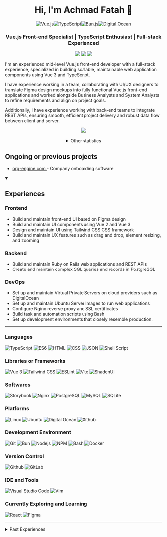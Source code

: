 <div align="center">
  <h1>Hi, I'm Achmad Fatah 👋</h1>
</div>

<div align="center">
  <a href="#languages">
  	<img width="80" src="https://raw.githubusercontent.com/marwin1991/profile-technology-icons/refs/heads/main/icons/vue_js.png" alt="Vue.js" title="Vue.js"
      /><img width="80" src="https://raw.githubusercontent.com/marwin1991/profile-technology-icons/refs/heads/main/icons/typescript.png" alt="TypeScript" title="TypeScript"
      /><img width="80" src="https://raw.githubusercontent.com/marwin1991/profile-technology-icons/refs/heads/main/icons/bun_js.png" alt="Bun.js" title="Bun.js"
      /><img width="80" src="https://raw.githubusercontent.com/marwin1991/profile-technology-icons/refs/heads/main/icons/digital_ocean.png" alt="Digital Ocean" title="Digital Ocean"/>
  </a>
</div>

<div align="center">
  <h3>Vue.js Front-end Specialist | TypeScript Enthusiast | Full-stack Experienced</h3>
</div>

<p align="center">
  <a href="https://www.linkedin.com/in/acfatah" target="_blank">
    <img src="https://img.shields.io/badge/linkedin-%230077B5.svg?style=for-the-badge&logo=linkedin&logoColor=white" /></a>
  <a href="mailto:acfatah@gmail.com" target="_blank">
    <img src="https://img.shields.io/badge/Email-D14836?style=for-the-badge&logo=Gmail&logoColor=white" /></a>
  <a href="https://twitter.com/acfatah" target="_blank">
    <img src="https://img.shields.io/badge/TWITTER-1DA1F2?style=for-the-badge&logo=twitter&logoColor=white" /></a>
</p>

I'm an experienced mid-level Vue.js front-end developer with a full-stack experience, 
specialized in building scalable, maintainable web application components using Vue 3 and 
TypeScript.

I have experience working in a team, collaborating with UI/UX designers to translate 
Figma design mockups into fully functional Vue.js front-end applications and worked 
alongside Business Analysts and System Analysts to refine requirements and align on 
project goals. 

Additionally, I have experience working with back-end teams to integrate REST APIs, 
ensuring smooth, efficient project delivery and robust data flow between client 
and server.

<p align="center">
  <img src="http://github-profile-summary-cards.vercel.app/api/cards/profile-details?username=acfatah&theme=github" />
</p>

<details align="center">
  <summary>Other statistics</summary>
  <h3>Github</h3>
  <p>
    <img src="http://github-profile-summary-cards.vercel.app/api/cards/repos-per-language?username=acfatah&theme=github" />
    <img src="http://github-profile-summary-cards.vercel.app/api/cards/most-commit-language?username=acfatah&theme=github" />
  </p>
  <p>
    <img src="http://github-profile-summary-cards.vercel.app/api/cards/stats?username=acfatah&theme=github" />
    <img src="http://github-profile-summary-cards.vercel.app/api/cards/productive-time?username=acfatah&theme=github&utcOffset=8" />
  </p>
  
  <h3>GitLab Project Under NDA for Government Work</h3>
  <figure>
    <img src="gitlab-stats-20240822.jpg" width="700" alt="Gitlab Private Repository"><br>
    <!-- <figcaption>Gitlab Private Repository</figcaption> -->
  </figure>
  
  <h3>CodeTime (2025-07-17)</h3>
  <p>
    <div>
      <img src="codetime-stats-202507170850.jpg" width="700" />
    </div>
  </p>

<!--
  <h3>Winsurf AI</h3>
  <p>
    <div>
      <a href="https://windsurf.com/profile/acfatah" target="_blank">
        <img src="https://windsurf.com/profile/acfatah/card.png" width="700" />
      </a>
    </div>
  </p>
-->
</details>

<h2>Ongoing or previous projects</h2>

<ul>
  <li>
    <a href="https://www.org-engine.com" target="_blank">
      org-engine.com
    </a> - Company onboarding software
  </li>
</ul>

<details open>
  <summary>
    <h2>Experiences</h2>
  </summary>
  
  ### Frontend

  * Build and maintain front-end UI based on Figma design
  * Build and maintain UI components using Vue 2 and Vue 3
  * Design and maintain UI using Tailwind CSS CSS framework
  * Build and maintain UX features such as drag and drop, element resizing, and zooming

  ### Backend

  * Build and maintain Ruby on Rails web applications and REST APIs
  * Create and maintain complex SQL queries and records in PostgreSQL

  ### DevOps

  * Set up and maintain Virtual Private Servers on cloud providers such as DigitalOcean
  * Set up and maintain Ubuntu Server Images to run web applications
  * Configure Nginx reverse proxy and SSL certificates
  * Build task and automation scripts using Bash
  * Set up development environments that closely resemble production.
  
  ---

  <h3>Languages</h3>
  <p>
    <img alt="TypeScript" src="https://img.shields.io/badge/TypeScript-007ACC?style=for-the-badge&logo=typescript&logoColor=white" />
    <img alt="ES6" src="https://img.shields.io/badge/es6-323330?style=for-the-badge&logo=javascript&logoColor=F7DF1E" />
    <img alt="HTML" src="https://img.shields.io/badge/HTML-E34F26?style=for-the-badge&logo=html5&logoColor=white" />
    <img alt="CSS" src="https://img.shields.io/badge/CSS-1572B6?style=for-the-badge&logo=css3&logoColor=white" />
    <img alt="JSON" src="https://img.shields.io/badge/JSON-000000?style=for-the-badge&logo=json&logoColor=white" />
    <img alt="Shell Script" src="https://img.shields.io/badge/shell_script-121011?style=for-the-badge&logo=gnu-bash&logoColor=white" />
  </p>

  <h3>Libraries or Frameworks</h3>
  <p>
    <img alt="Vue 3" src="https://img.shields.io/badge/Vue_3-4FC08D?style=for-the-badge&logo=vuedotjs&logoColor=white" />
    <img alt="Tailwind CSS" src="https://img.shields.io/badge/Tailwind_CSS-38B2AC?style=for-the-badge&logo=tailwindcss&logoColor=white" />
    <img alt="ESLint" src="https://img.shields.io/badge/eslint-3A33D1?style=for-the-badge&logo=eslint&logoColor=white" />
    <img alt="Vite" src="https://img.shields.io/badge/vite-%23646CFF.svg?style=for-the-badge&logo=vite&logoColor=white" />
    <img alt="ShadcnUI" src="https://img.shields.io/badge/shadcn%2Fui-000000?style=for-the-badge&logo=shadcnui&logoColor=white" />
  </p>

  <h3>Softwares</h3>
  <p>
    <img alt="Storybook" src="https://img.shields.io/badge/storybook-FF4785?style=for-the-badge&logo=storybook&logoColor=white" />
    <img alt="Nginx" src="https://img.shields.io/badge/Nginx-009639?style=for-the-badge&logo=nginx&logoColor=white" />
    <img alt="PostgreSQL" src="https://img.shields.io/badge/PostgreSQL-336791?style=for-the-badge&logo=PostgreSQL&logoColor=white" />
    <img alt="MySQL" src="https://img.shields.io/badge/mysql-4479A1.svg?style=for-the-badge&logo=mysql&logoColor=white" />
    <img alt="SQLite" src="https://img.shields.io/badge/sqlite-%2307405e.svg?style=for-the-badge&logo=sqlite&logoColor=white" />
  </p>

  <h3>Platforms</h3>
  <p>
    <img alt="Linux" src="https://img.shields.io/badge/Linux-FCC624?style=for-the-badge&logo=linux&logoColor=black" />
    <img alt="Ubuntu" src="https://img.shields.io/badge/Ubuntu-E95420?style=for-the-badge&logo=ubuntu&logoColor=white" />
    <img alt="Digital Ocean" src="https://img.shields.io/badge/Digital_Ocean-0167ff?style=for-the-badge&logo=digitalOcean&logoColor=white" />
    <img alt="Github" src="https://img.shields.io/badge/GitHub-181717?style=for-the-badge&logo=GitHub&logoColor=white" />
<!--     <img alt="jsDelivr" src="https://img.shields.io/static/v1?style=for-the-badge&message=jsDelivr&color=E84D3D&logo=jsDelivr&logoColor=FFFFFF&label=" /> -->
  </p>

  <h3>Development Environment</h3>
  <p>
    <img alt="Git" src="https://img.shields.io/badge/Git-F05033?style=for-the-badge&logo=git&logoColor=white" />
    <img alt="Bun" src="https://img.shields.io/badge/Bun-%23000000.svg?style=for-the-badge&logo=bun&logoColor=white" />
    <img alt="Nodejs" src="https://img.shields.io/badge/Nodejs-43853D?style=for-the-badge&logo=nodedotjs&logoColor=white" />
    <img alt="NPM" src="https://img.shields.io/badge/NPM-CB3837?style=for-the-badge&logo=NPM&logoColor=white" />
    <img alt="Bash" src="https://img.shields.io/static/v1?style=for-the-badge&message=GNU+Bash&color=4EAA25&logo=GNU+Bash&logoColor=FFFFFF&label=" />
    <img alt="Docker" src="https://img.shields.io/static/v1?style=for-the-badge&message=Docker&color=2496ED&logo=Docker&logoColor=FFFFFF&label=" />
  </p>
  
  <h3>Version Control</h3>
    <img alt="Github" src="https://img.shields.io/badge/github-%23121011.svg?style=for-the-badge&logo=github&logoColor=white" />
    <img alt="GitLab" src="https://img.shields.io/badge/gitlab-%23181717.svg?style=for-the-badge&logo=gitlab&logoColor=white" />
  
  <h3>IDE and Tools</h3>
    <img alt="Visual Studio Code" src="https://img.shields.io/badge/Visual_Studio_Code-007ACC?style=for-the-badge&logo=visualstudiocode&logoColor=white" />
    <img alt="Vim" src="https://img.shields.io/badge/Vim-019733?style=for-the-badge&logo=vim&logoColor=white" />

  <h3>Currently Exploring and Learning</h3>
<!--   <img alt="Astro" src="https://img.shields.io/static/v1?style=for-the-badge&message=Astro&color=FF5D01&logo=Astro&logoColor=FFFFFF&label=" /> -->
<!--   <img alt="Vitest" src="https://img.shields.io/static/v1?style=for-the-badge&message=Vitest&color=6E9F18&logo=Vitest&logoColor=FFFFFF&label=" /> -->
<!--   <img alt="CircleCI" src="https://img.shields.io/static/v1?style=for-the-badge&message=CircleCI&color=343434&logo=CircleCI&logoColor=FFFFFF&label=" /> -->
 <img alt="React" src="https://img.shields.io/badge/react-%2320232a.svg?style=for-the-badge&logo=react&logoColor=%2361DAFB" />
 <img alt="Figma" src="https://img.shields.io/badge/Figma-F24E1E?style=for-the-badge&logo=figma&logoColor=white" />
 
 
</details>

---

<details closed>
  <summary>Past Experiences</summary>
  <br>
  <p>
    <img alt="Ruby" src="https://img.shields.io/badge/ruby-CC342D?style=for-the-badge&logo=ruby&logoColor=white" />
    <img alt="Rails 7" src="https://img.shields.io/badge/Rails_7-CC0000?style=for-the-badge&logo=rubyonrails" />
    <img alt="RubyGems" src="https://img.shields.io/badge/RubyGems-CC342D?style=for-the-badge&logo=rubygems&logoColor=white" />
    <img alt="PHP" src="https://img.shields.io/badge/PHP-777BB4?style=for-the-badge&logo=php&logoColor=white" />
    <img alt="MySQL" src="https://img.shields.io/static/v1?style=for-the-badge&message=MySQL&color=4479A1&logo=MySQL&logoColor=FFFFFF&label=" />
    <img alt="Vuetify" src="https://img.shields.io/badge/Vuetify-1867C0?style=for-the-badge&logo=vuetify&logoColor=white" />
    <img alt="Quasar" src="https://img.shields.io/badge/Quasar-1976D2?style=for-the-badge&logo=quasar&logoColor=white" />
    <img alt="Material Design" src="https://img.shields.io/badge/Material_Design-757575?style=for-the-badge&logo=materialdesign&logoColor=white" />
    <img alt="JQuery" src="https://img.shields.io/badge/JQuery-0769AD?style=for-the-badge&logo=jquery&logoColor=white" />
    <img alt="Bootstrap" src="https://img.shields.io/badge/Bootstrap-7952B3?style=for-the-badge&logo=bootstrap&logoColor=white" />
    <img alt="Symfony" src="https://img.shields.io/badge/Symfony-000000?style=for-the-badge&logo=symfony&logoColor=white" />
    <img alt="Laravel" src="https://img.shields.io/badge/Laravel-FF2D20?style=for-the-badge&logo=laravel&logoColor=white" />
    <img alt="Wordpress" src="https://img.shields.io/badge/Wordpress-21759B?style=for-the-badge&logo=wordpress&logoColor=white" />
  </p>
</details>

<!--
**acfatah/acfatah** is a ✨ _special_ ✨ repository because its `README.md` (this file) appears on your GitHub profile.

Here are some ideas to get you started:

- 🔭 I’m currently working on ...
- 🌱 I’m currently learning ...
- 👯 I’m looking to collaborate on ...
- 🤔 I’m looking for help with ...
- 💬 Ask me about ...
- 📫 How to reach me: ...
- 😄 Pronouns: ...
- ⚡ Fun fact: ...
-->
